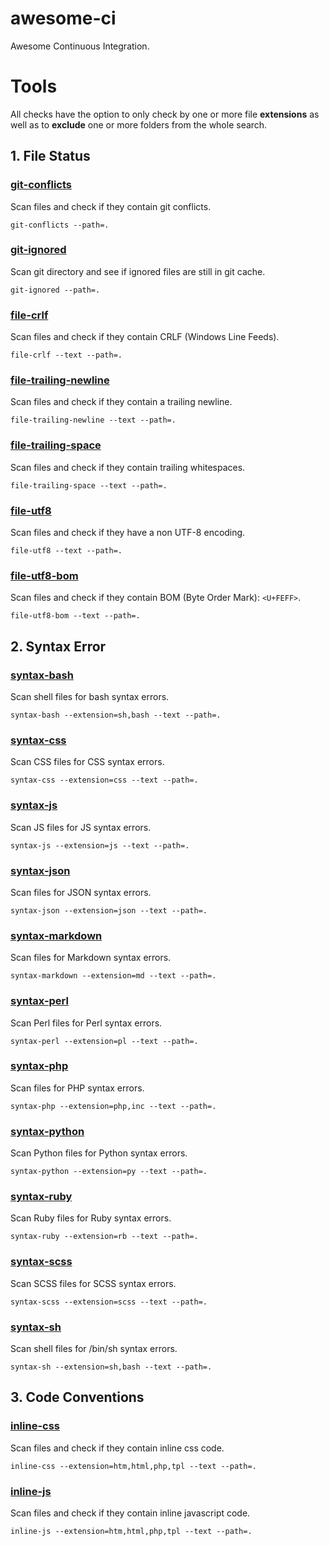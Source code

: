 # awesome-ci

Awesome Continuous Integration.




# Tools

All checks have the option to only check by one or more file **extensions** as well as to **exclude** one or more folders from the whole search.

## 1. File Status

### [git-conflicts](bin/git-conflicts)

Scan files and check if they contain git conflicts.

`git-conflicts --path=.`


### [git-ignored](bin/git-ignored)

Scan git directory and see if ignored files are still in git cache.

`git-ignored --path=.`


### [file-crlf](bin/file-crlf)

Scan files and check if they contain CRLF (Windows Line Feeds).

`file-crlf --text --path=.`


### [file-trailing-newline](bin/file-trailing-newline)

Scan files and check if they contain a trailing newline.

`file-trailing-newline --text --path=.`


### [file-trailing-space](bin/file-trailing-space)

Scan files and check if they contain trailing whitespaces.

`file-trailing-space --text --path=.`


### [file-utf8](bin/file-utf8)

Scan files and check if they have a non UTF-8 encoding.

`file-utf8 --text --path=.`


### [file-utf8-bom](bin/file-utf8-bom)

Scan files and check if they contain BOM (Byte Order Mark): `<U+FEFF>`.

`file-utf8-bom --text --path=.`


## 2. Syntax Error

### [syntax-bash](bin/syntax-bash)

Scan shell files for bash syntax errors.

`syntax-bash --extension=sh,bash --text --path=.`


### [syntax-css](bin/syntax-css)

Scan CSS files for CSS syntax errors.

`syntax-css --extension=css --text --path=.`


### [syntax-js](bin/syntax-js)

Scan JS files for JS syntax errors.

`syntax-js --extension=js --text --path=.`


### [syntax-json](bin/syntax-json)

Scan files for JSON syntax errors.

`syntax-json --extension=json --text --path=.`


### [syntax-markdown](bin/syntax-markdown)

Scan files for Markdown syntax errors.

`syntax-markdown --extension=md --text --path=.`


### [syntax-perl](bin/syntax-perl)

Scan Perl files for Perl syntax errors.

`syntax-perl --extension=pl --text --path=.`


### [syntax-php](bin/syntax-php)

Scan files for PHP syntax errors.

`syntax-php --extension=php,inc --text --path=.`


### [syntax-python](bin/syntax-python)

Scan Python files for Python syntax errors.

`syntax-python --extension=py --text --path=.`


### [syntax-ruby](bin/syntax-ruby)

Scan Ruby files for Ruby syntax errors.

`syntax-ruby --extension=rb --text --path=.`


### [syntax-scss](bin/syntax-scss)

Scan SCSS files for SCSS syntax errors.

`syntax-scss --extension=scss --text --path=.`


### [syntax-sh](bin/syntax-sh)

Scan shell files for /bin/sh syntax errors.

`syntax-sh --extension=sh,bash --text --path=.`



## 3. Code Conventions

### [inline-css](bin/inline-css)

Scan files and check if they contain inline css code.

`inline-css --extension=htm,html,php,tpl --text --path=.`


### [inline-js](bin/inline-js)

Scan files and check if they contain inline javascript code.

`inline-js --extension=htm,html,php,tpl --text --path=.`



